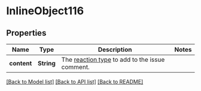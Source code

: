 # InlineObject116

## Properties
Name | Type | Description | Notes
------------ | ------------- | ------------- | -------------
**content** | **String** | The [reaction type](https://docs.github.com/enterprise-server@3.0/rest/reference/reactions#reaction-types) to add to the issue comment. | 

[[Back to Model list]](../README.md#documentation-for-models) [[Back to API list]](../README.md#documentation-for-api-endpoints) [[Back to README]](../README.md)


